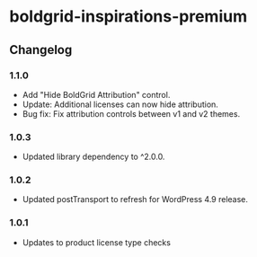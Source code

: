 # boldgrid-inspirations-premium

## Changelog ##

### 1.1.0 ###
* Add "Hide BoldGrid Attribution" control.
* Update: Additional licenses can now hide attribution.
* Bug fix: Fix attribution controls between v1 and v2 themes.

### 1.0.3 ###
* Updated library dependency to ^2.0.0.

### 1.0.2 ###
* Updated postTransport to refresh for WordPress 4.9 release.

### 1.0.1 ###
* Updates to product license type checks
